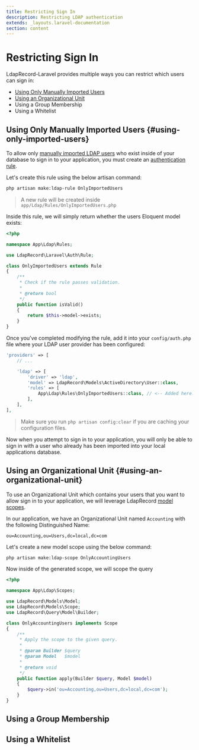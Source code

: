 ```yaml
---
title: Restricting Sign In
description: Restricting LDAP authentication
extends: _layouts.laravel-documentation
section: content
---
```


# Restricting Sign In

LdapRecord-Laravel provides multiple ways you can restrict which users can sign in:

- [Using Only Manually Imported Users](#using-only-imported-users)
- [Using an Organizational Unit](#using-an-organizational-unit)
- Using a Group Membership
- Using a Whitelist

## Using Only Manually Imported Users {#using-only-imported-users}

To allow only [manually imported LDAP users](/docs/laravel/importing) who exist inside of your
database to sign in to your application, you must create an [authentication rule](/docs/laravel/auth/configuration#rules).

Let's create this rule using the below artisan command:

```bash
php artisan make:ldap-rule OnlyImportedUsers
```

> A new rule will be created inside `app/Ldap/Rules/OnlyImportedUsers.php`

Inside this rule, we will simply return whether the users Eloquent model exists:

```php
<?php

namespace App\Ldap\Rules;

use LdapRecord\Laravel\Auth\Rule;

class OnlyImportedUsers extends Rule
{
    /**
     * Check if the rule passes validation.
     *
     * @return bool
     */
    public function isValid()
    {
        return $this->model->exists;
    }
}
```

Once you've completed modifying the rule, add it into your `config/auth.php`
file where your LDAP user provider has been configured:

```php
'providers' => [
    // ...

    'ldap' => [
        'driver' => 'ldap',
        'model' => LdapRecord\Models\ActiveDirectory\User::class,
        'rules' => [
            App\Ldap\Rules\OnlyImportedUsers::class, // <-- Added here.
        ],
    ],
],
```

> Make sure you run `php artisan config:clear` if you are caching your configuration files.

Now when you attempt to sign in to your application, you will only be able to sign in 
with a user who already has been imported into your local applications database.

## Using an Organizational Unit {#using-an-organizational-unit}

To use an Organizational Unit which contains your users that you want to
allow sign in to your application, we will leverage LdapRecord [model scopes](/docs/models/#query-scopes).

In our application, we have an Organizational Unit named `Accounting` with the following Distinguished Name:

```
ou=Accounting,ou=Users,dc=local,dc=com
```

Let's create a new model scope using the below command:

```bash
php artisan make:ldap-scope OnlyAccountingUsers
```

Now inside of the generated scope, we will scope the query 

```php
<?php

namespace App\Ldap\Scopes;

use LdapRecord\Models\Model;
use LdapRecord\Models\Scope;
use LdapRecord\Query\Model\Builder;

class OnlyAccountingUsers implements Scope
{
    /**
     * Apply the scope to the given query.
     *
     * @param Builder $query
     * @param Model   $model
     *
     * @return void
     */
    public function apply(Builder $query, Model $model)
    {
        $query->in('ou=Accounting,ou=Users,dc=local,dc=com');
    }
}
```



## Using a Group Membership

## Using a Whitelist